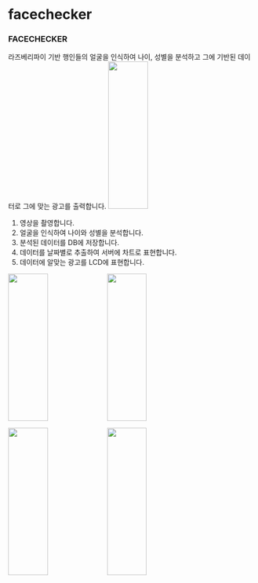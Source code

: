 # facechecker
<h3>FACECHECKER</h3>
라즈베리파이 기반 행인들의 얼굴을 인식하여 나이, 성별을 분석하고 그에 기반된 데이터로 그에 맞는 광고를 출력합니다.
<img src="https://user-images.githubusercontent.com/59942147/80098584-15810b80-85a8-11ea-8505-0e9e2cf16774.png" height="300px" width="40%"></img>

1. 영상을 촬영합니다.
2. 얼굴을 인식하여 나이와 성별을 분석합니다.
3. 분석된 데이터를 DB에 저장합니다.
4. 데이터를 날짜별로 추출하여 서버에 차트로 표현합니다.
5. 데이터에 알맞는 광고를 LCD에 표현합니다.

<img src="https://user-images.githubusercontent.com/59942147/80096255-3d6e7000-85a4-11ea-99b5-72bdff441683.png" height="300px" width="40%"></img><img src="https://user-images.githubusercontent.com/59942147/80096081-fe401f00-85a3-11ea-8ebd-64cc46ce641b.png" height="300px" width="40%"></img><br>

<img src="https://user-images.githubusercontent.com/59942147/80096276-48290500-85a4-11ea-9e47-1c34c19fa993.png" height="300px" width="40%"></img><img src="https://user-images.githubusercontent.com/59942147/80096295-4eb77c80-85a4-11ea-96e7-2c56a918e4ca.png" height="300px" width="40%"></img><br>
